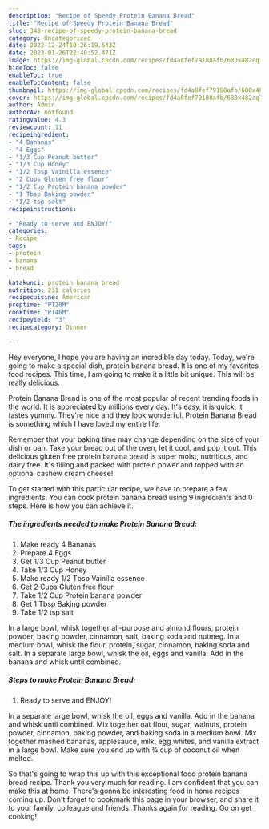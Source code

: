 ```yaml
---
description: "Recipe of Speedy Protein Banana Bread"
title: "Recipe of Speedy Protein Banana Bread"
slug: 348-recipe-of-speedy-protein-banana-bread
category: Uncategorized
date: 2022-12-24T10:26:19.543Z
date: 2023-01-26T22:40:52.471Z
image: https://img-global.cpcdn.com/recipes/fd4a8fef79188afb/680x482cq70/protein-banana-bread-recipe-main-photo.jpg
hideToc: false
enableToc: true
enableTocContent: false
thumbnail: https://img-global.cpcdn.com/recipes/fd4a8fef79188afb/680x482cq70/protein-banana-bread-recipe-main-photo.jpg
cover: https://img-global.cpcdn.com/recipes/fd4a8fef79188afb/680x482cq70/protein-banana-bread-recipe-main-photo.jpg
author: Admin
authorAv: notfound
ratingvalue: 4.3
reviewcount: 11
recipeingredient:
- "4 Bananas"
- "4 Eggs"
- "1/3 Cup Peanut butter"
- "1/3 Cup Honey"
- "1/2 Tbsp Vainilla essence"
- "2 Cups Gluten free flour"
- "1/2 Cup Protein banana powder"
- "1 Tbsp Baking powder"
- "1/2 tsp salt"
recipeinstructions:

- "Ready to serve and ENJOY!"
categories:
- Recipe
tags:
- protein
- banana
- bread

katakunci: protein banana bread 
nutrition: 231 calories
recipecuisine: American
preptime: "PT28M"
cooktime: "PT46M"
recipeyield: "3"
recipecategory: Dinner

---
```



Hey everyone, I hope you are having an incredible day today. Today, we're going to make a special dish, protein banana bread. It is one of my favorites food recipes. This time, I am going to make it a little bit unique. This will be really delicious.

Protein Banana Bread is one of the most popular of recent trending foods in the world. It is appreciated by millions every day. It's easy, it is quick, it tastes yummy. They're nice and they look wonderful. Protein Banana Bread is something which I have loved my entire life.

Remember that your baking time may change depending on the size of your dish or pan. Take your bread out of the oven, let it cool, and pop it out. This delicious gluten free protein banana bread is super moist, nutritious, and dairy free. It&#39;s filling and packed with protein power and topped with an optional cashew cream cheese!


To get started with this particular recipe, we have to prepare a few ingredients. You can cook protein banana bread using 9 ingredients and 0 steps. Here is how you can achieve it.

<!--inarticleads1-->

##### The ingredients needed to make Protein Banana Bread:

1. Make ready 4 Bananas
1. Prepare 4 Eggs
1. Get 1/3 Cup Peanut butter
1. Take 1/3 Cup Honey
1. Make ready 1/2 Tbsp Vainilla essence
1. Get 2 Cups Gluten free flour
1. Take 1/2 Cup Protein banana powder
1. Get 1 Tbsp Baking powder
1. Take 1/2 tsp salt


In a large bowl, whisk together all-purpose and almond flours, protein powder, baking powder, cinnamon, salt, baking soda and nutmeg. In a medium bowl, whisk the flour, protein, sugar, cinnamon, baking soda and salt. In a separate large bowl, whisk the oil, eggs and vanilla. Add in the banana and whisk until combined. 

<!--inarticleads2-->

##### Steps to make Protein Banana Bread:


1. Ready to serve and ENJOY!

In a separate large bowl, whisk the oil, eggs and vanilla. Add in the banana and whisk until combined. Mix together oat flour, sugar, walnuts, protein powder, cinnamon, baking powder, and baking soda in a medium bowl. Mix together mashed bananas, applesauce, milk, egg whites, and vanilla extract in a large bowl. Make sure you end up with ¾ cup of coconut oil when melted. 

So that's going to wrap this up with this exceptional food protein banana bread recipe. Thank you very much for reading. I am confident that you can make this at home. There's gonna be interesting food in home recipes coming up. Don't forget to bookmark this page in your browser, and share it to your family, colleague and friends. Thanks again for reading. Go on get cooking!
